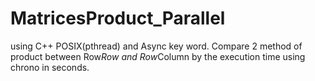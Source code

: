 # MatricesProduct_Parallel

using C++ POSIX(pthread) and Async key word.
Compare 2 method of product between Row*Row and Row*Column by the execution time using chrono in seconds.
